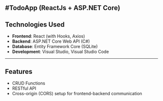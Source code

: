 #TodoApp (ReactJs + ASP.NET Core)
---

## Technologies Used

- **Frontend**: React (with Hooks, Axios)
- **Backend**: ASP.NET Core Web API (C#)
- **Database**: Entity Framework Core (SQLite)
- **Development**: Visual Studio, Visual Studio Code

---

## Features

- CRUD Functions
- RESTful API
- Cross-origin (CORS) setup for frontend-backend communication

